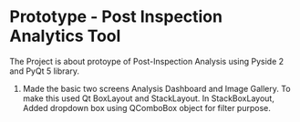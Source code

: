 # Prototype - Post Inspection Analytics Tool 

The Project is about protoype of Post-Inspection Analysis using Pyside 2 and PyQt 5 library. 

1. Made the basic two screens Analysis Dashboard and Image Gallery. To make this used Qt BoxLayout and StackLayout. In StackBoxLayout, Added dropdown box using QComboBox object for filter purpose.